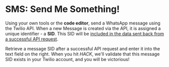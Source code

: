 # SMS: Send Me Something!

Using your own tools or the **code editor**, send a WhatsApp message using the Twilio API. When a new Message is created via the API, it is assigned a unique identifier - a **SID**. This SID will be [included in the data sent back from a successful API request](https://www.twilio.com/docs/sms/api/message-resource#message-properties).

Retrieve a message SID after a successful API request and enter it into the text field on the right. When you hit *HACK*, we'll validate that this message SID exists in your Twilio account, and you will be victorious!